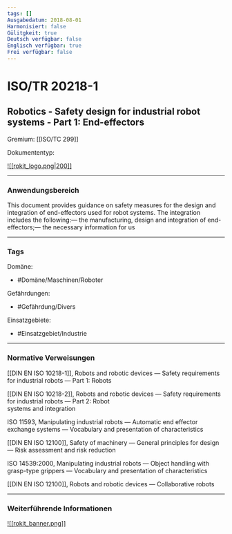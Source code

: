 ```yaml
---
tags: []
Ausgabedatum: 2018-08-01
Harmonisiert: false
Gülitgkeit: true
Deutsch verfügbar: false
Englisch verfügbar: true
Frei verfügbar: false
---
```


# ISO/TR 20218-1
## Robotics - Safety design for industrial robot systems - Part 1: End-effectors

Gremium: [[ISO/TC 299]]

Dokumententyp: 

[![[rokit_logo.png|200]]](https://public-robots.de/)

***
### Anwendungsbereich

This document provides guidance on safety measures for the design and integration of end-effectors used for robot systems. The integration includes the following:— the manufacturing, design and integration of end-effectors;— the necessary information for us

***
### Tags

Domäne:
- #Domäne/Maschinen/Roboter 

Gefährdungen:
- #Gefährdung/Divers 

Einsatzgebiete:
- #Einsatzgebiet/Industrie 

***
### Normative Verweisungen

[[DIN EN ISO 10218-1]], Robots and robotic devices — Safety requirements for industrial robots — Part 1: Robots

[[DIN EN ISO 10218-2]], Robots and robotic devices — Safety requirements for industrial robots — Part 2: Robot  
systems and integration

ISO 11593, Manipulating industrial robots — Automatic end effector exchange systems — Vocabulary and  presentation of characteristics

[[DIN EN ISO 12100]], Safety of machinery — General principles for design — Risk assessment and risk reduction

ISO 14539:2000, Manipulating industrial robots — Object handling with grasp-type grippers — Vocabulary  and presentation of characteristics

[[DIN EN ISO 12100]], Robots and robotic devices — Collaborative robots

***
### Weiterführende Informationen



[![[rokit_banner.png]]](https://public-robots.de/)
